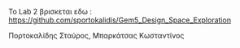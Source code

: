 Το Lab 2 βρισκεται εδω : https://github.com/sportokalidis/Gem5_Design_Space_Exploration 


Πορτοκαλίδης Σταύρος, Μπαρκάτσας Κωσταντίνος
